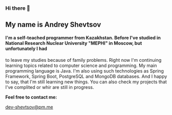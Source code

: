 ### Hi there 👋

## My name is Andrey Shevtsov

#### I'm a self-teached programmer from Kazakhstan. Before I've studied in National Research Nuclear University "MEPHI" in Moscow, but unfortunately I had
to leave my studies because of family problems. Right now I'm continuing learning topics related to computer science and programming. My main programming 
language is Java. I'm also using such technologies as Spring Framework, Spring Boot, PostgreSQL and MongoDB databases. And I happy to say, that I'm still
learning new things. You can also check my projects that I've complited or whir are still in progress.

__Feel free to contact me:__

dev-shevtsov@pm.me

